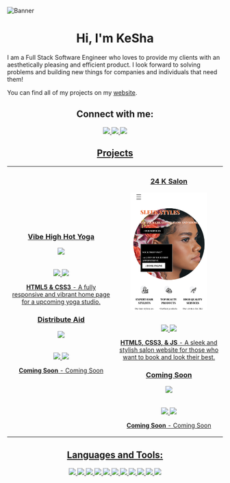 ![Banner](https://user-images.githubusercontent.com/103616990/175493325-e485c8aa-5f80-4d91-9096-a706dc609889.png)


<h1 align="center">Hi, I'm KeSha</h1>

I am a Full Stack Software Engineer who loves to provide my clients with an aesthetically pleasing and efficient product. I look forward to solving problems and building new things for companies and individuals that need them!

You can find all of my projects on my <a href="https://keshakreates.com/#](https://keshakreates.com/#)">website</a>.


<h2 align="center">Connect with me:</h2>
<p align="center">
  <a href="https://twitter.com/keshakreates" target="blank"><img src="https://img.shields.io/badge/Twitter-black?style=for-the-badge&logo=twitter"/>
 <a href="https://www.linkedin.com/in/kesha-smith-/" target="blank"><img src="https://img.shields.io/badge/LinkedIn-black?style=for-the-badge&logo=linkedin"/>
   <a href="https://angel.co/u/kesha-smith" target="blank"><img src="https://img.shields.io/badge/Angellist-black?style=for-the-badge&logo=angellist"/>
</p>



<h2 align="center">Projects </h2>
<div align="center">
<table>
<tr>
<td width="50%">
  <h3 align="center" color="white">Vibe High Hot Yoga</h3>
  <div align="center" >  
  <a href='https://vibehighhotyoga.netlify.app'> 
  </a>
    
 <img width ="75%" src="https://user-images.githubusercontent.com/103616990/188330399-cf21b5de-0ab6-48fe-b66b-0241315b1b8a.jpeg"/>

  <br>
  <br>
  <p>
    <a href="https://github.com/KeShaKreates/vibehighhotyoga" target="_blank">
    
  <img src="https://img.shields.io/badge/Code-black?style=for-the-badge&logo=github"/>
      
  <a href="https://vibehighhotyoga.netlify.app" target="_blank">
  <img src="https://img.shields.io/badge/-website-green?style=for-the-badge&color=ceedc7"/>
  </a>
  </p>
  <p><strong>HTML5 & CSS3 </strong> - A fully responsive and vibrant home page for a upcoming yoga studio.</p>
  </div>
    <h3 align="center" color="white">Distribute Aid</h3>
  <div align="center" >  
  <a href='https://distributeaid.org/team/'> 
  </a>
    
  <img width ="75%" src="https://github.com/KeShaKreates/KeShaKreates/assets/103616990/8914561e-d238-42e3-ba13-0464d14ad0df"/>

  <br>
  <br>
  <p>
    <a href="https://github.com/distributeaid" target="_blank">
    
  <img src="https://img.shields.io/badge/Code-black?style=for-the-badge&logo=github"/>
      
  <a href="https://24-k-salon.netlify.app/#" target="_blank">
  <img src="https://img.shields.io/badge/-website-green?style=for-the-badge&color=ceedc7"/>
  </a>
  </p>
  <p><strong>Coming Soon</strong> - Coming Soon</p>
  </div>
  </td>
  <td width="50%">
    <h3 align="center" color="white">24 K Salon</h3>
  <div align="center" >  
  <a href='https://24-k-salon.netlify.app/#'>
  </a>
   
  <img width ="75%" src="https://github.com/KeShaKreates/24-K-Salon/blob/main/24ksalonwebsiteimg.jpg"/>
    
  <br>
  <br>
  <p>
  <a href="https://github.com/KeShaKreates/24-K-Salon" target="_blank">
  <img src="https://img.shields.io/badge/Code-black?style=for-the-badge&logo=github"/>
  </a>  
  <a href="https://24-k-salon.netlify.app/#" target="_blank">
  <img src="https://img.shields.io/badge/-website-green?style=for-the-badge&color=ceedc7"/>
  </a>
  </p>
  <p><strong>HTML5, CSS3, & JS</strong> - A sleek and stylish salon website for those who want to book and look their best.</p>
  </div>
    <h3 align="center" color="white">Coming Soon</h3>
  <div align="center" >  
  <a href='website link'>
  </a>
   
  <img width ="75%" src="https://user-images.githubusercontent.com/103616990/188333035-c93ec345-b2e7-4d5d-af2f-20fd79e94726.jpeg"/>
    
  <br>
  <br>
  <p>
  <a href="code link" target="_blank">
  <img src="https://img.shields.io/badge/Code-black?style=for-the-badge&logo=github"/>
  </a>  
  <a href="website link" target="_blank">
  <img src="https://img.shields.io/badge/-website-green?style=for-the-badge&color=ceedc7"/>
  </a>
  </p>
  <p><strong>Coming Soon</strong> - Coming Soon</p>
  </div>
  </table>


<h2 align="center">Languages and Tools:</h2>
<p align="center">
  <img src="https://img.shields.io/badge/CSS3-black?style=for-the-badge&logo=css3"/>  
  <img src="https://img.shields.io/badge/HTML5-black?style=for-the-badge&logo=html5"/>  
  <img src="https://img.shields.io/badge/EXPRESS-black?style=for-the-badge&logo=express"/>  
  <img src="https://img.shields.io/badge/JAVASCRIPT-black?style=for-the-badge&logo=javascript"/>  
  <img src="https://img.shields.io/badge/MONGODB-black?style=for-the-badge&logo=mongodb"/>  
  <img src="https://img.shields.io/badge/NODE.JS-black?style=for-the-badge&logo=node.js"/>  
  <img src="https://img.shields.io/badge/REACT.JS-black?style=for-the-badge&logo=react"/>  
  <img src="https://img.shields.io/badge/POSTGRESQL-black?style=for-the-badge&logo=postgresql"/>  
  <img src="https://img.shields.io/badge/TYPESCRIPT-black?style=for-the-badge&logo=typescript"/>  
  <img src="https://img.shields.io/badge/GRAPHQL-black?style=for-the-badge&logo=graphql"/> 
  <img src="https://img.shields.io/badge/PHP-black?style=for-the-badge&logo=php"/>  
</p>



